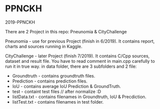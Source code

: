 # PPNCKH
2019-PPNCKH

There are 2 Project in this repo: Pneunomia & CityChallenge

Pneunomia - use for previous Project (finish in 6/2019).
It contains report, charts and sources running in Kaggle.

CityChallenge - later Project (finish 7/2019). 
It contains C/Cpp sources, dataset and result file. You have to read comment in main.cpp carefully to run it in true way. in data folder, there are 3 subfolders and 2 file:
  + Groundtruth - contains groundtruth files.
  + Prediction  - contains prediction files.
  + IoU - contains average IoU Prediction & GroundTruth.
  + test  - containt test files // after normalize :D 
  + listData.txt  - contains filenames in Groundtruth, IoU & Precdiction.
  + listTest.txt  - contains filenames in test folder.
